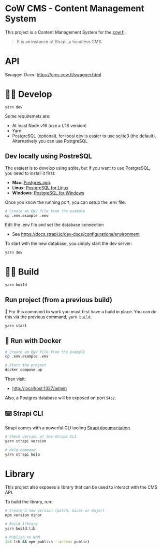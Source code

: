# CoW CMS - Content Management System

This project is a Content Management System for the [cow.fi](https://cow.fi).

> It is an instance of Strapi, a headless CMS.

# API
Swagger Docs: https://cms.cow.fi/swagger.html


# 👨‍💻 Develop

```
yarn dev
```

Some requiremets are:

- At least Node v16 (use a LTS version)
- Yarn
- PostgreSQL (optional), for local dev is easier to use sqlite3 (the default). Alternatively you can use PostgreSQL

## Dev locally using PostreSQL

The easiest is to develop using sqlite, but if you want to use PostgreSQL, you need to install it first:

- **Mac**: [Postgres.app](https://postgresapp.com/).
- **Linux**: [PostgreSQL for Linux](https://www.postgresql.org/download/linux/)
- **Windows**: [PostgreSQL for Windows](https://www.postgresql.org/download/windows/)

Once you know the running port, you can setup the .env file:

```bash
# Create an ENV file from the example
cp .env.example .env
```

Edit the .env file and set the database connection

- See https://docs.strapi.io/dev-docs/configurations/environment

To start with the new database, you simply start the dev server:

```bash
yarn dev
```

# 👷‍♀️ Build

```bash
yarn build
```

## Run project (from a previous build)

🚨 For this command to work you must first have a build in place. You can do this via the previous command, `yarn build`.

```bash
yarn start
```

## 🐳 Run with Docker

```bash
# Create an ENV file from the example
cp .env.example .env

# Start the project
docker compose up
```

Then visit:

- [http://localhost:1337/admin](http://localhost:1337/admin)

Also, a Postgres database will be exposed on port `5432`.

## ⌨️ Strapi CLI

Strapi comes with a powerful CLI tooling
[Strapi documentation](https://docs.strapi.io/dev-docs/cli)

```bash
# Check version of the Strapi CLI
yarn strapi version

# Help command
yarn strapi help
```

# Library
This project also exposes a library that can be used to interact with the CMS API.

To build the library, run:

```bash
# Create a new version (patch, minor or major)
npm version minor

# Build library
yarn build:lib

# Publish to NPM
(cd lib && npm publish --access public)
```
